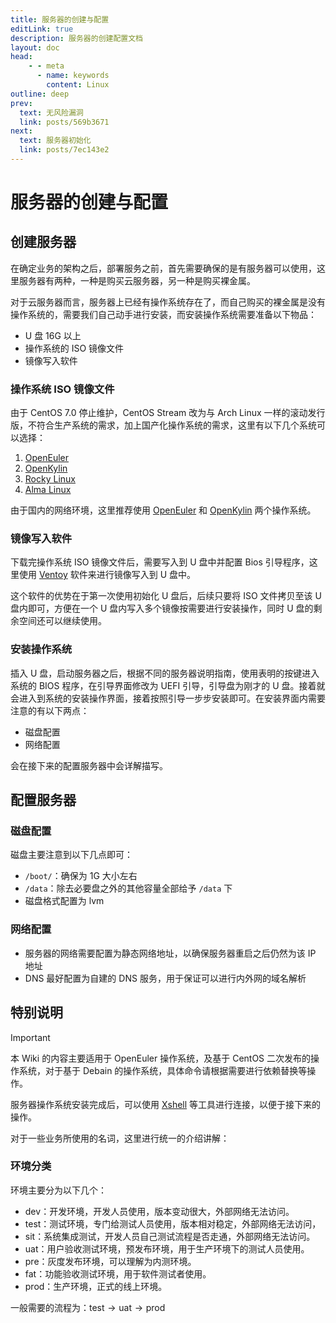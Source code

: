 ```yaml
---
title: 服务器的创建与配置
editLink: true
description: 服务器的创建配置文档
layout: doc
head:
    - - meta
      - name: keywords
        content: Linux
outline: deep
prev:
  text: 无风险漏洞
  link: posts/569b3671
next:
  text: 服务器初始化
  link: posts/7ec143e2
---
```


# 服务器的创建与配置

## 创建服务器

在确定业务的架构之后，部署服务之前，首先需要确保的是有服务器可以使用，这里服务器有两种，一种是购买云服务器，另一种是购买裸金属。

对于云服务器而言，服务器上已经有操作系统存在了，而自己购买的裸金属是没有操作系统的，需要我们自己动手进行安装，而安装操作系统需要准备以下物品：

- U 盘 16G 以上
- 操作系统的 ISO 镜像文件
- 镜像写入软件

### 操作系统 ISO 镜像文件

由于 CentOS 7.0 停止维护，CentOS Stream 改为与 Arch Linux 一样的滚动发行版，不符合生产系统的需求，加上国产化操作系统的需求，这里有以下几个系统可以选择：

1. [OpenEuler](https://www.openeuler.org/zh/download/)
2. [OpenKylin](https://www.openkylin.top/downloads/)
3. [Rocky Linux](https://rockylinux.org/)
4. [Alma Linux](https://almalinux.org/get-almalinux/)

由于国内的网络环境，这里推荐使用 [OpenEuler](https://www.openeuler.org/zh/download/) 和 [OpenKylin](https://www.openkylin.top/downloads/) 两个操作系统。

### 镜像写入软件

下载完操作系统 ISO 镜像文件后，需要写入到 U 盘中并配置 Bios 引导程序，这里使用 [Ventoy](https://www.ventoy.net/en/index.html) 软件来进行镜像写入到 U 盘中。

这个软件的优势在于第一次使用初始化 U 盘后，后续只要将 ISO 文件拷贝至该 U 盘内即可，方便在一个 U 盘内写入多个镜像按需要进行安装操作，同时 U 盘的剩余空间还可以继续使用。

### 安装操作系统

插入 U 盘，启动服务器之后，根据不同的服务器说明指南，使用表明的按键进入系统的 BIOS 程序，在引导界面修改为 UEFI 引导，引导盘为刚才的 U 盘。接着就会进入到系统的安装操作界面，接着按照引导一步步安装即可。在安装界面内需要注意的有以下两点：

- 磁盘配置
- 网络配置

会在接下来的配置服务器中会详解描写。

## 配置服务器

### 磁盘配置

磁盘主要注意到以下几点即可：

- `/boot/`：确保为 1G 大小左右
- `/data`：除去必要盘之外的其他容量全部给予 `/data` 下
- 磁盘格式配置为 lvm

### 网络配置

- 服务器的网络需要配置为静态网络地址，以确保服务器重启之后仍然为该 IP 地址
- DNS 最好配置为自建的 DNS 服务，用于保证可以进行内外网的域名解析

## 特别说明

> [!IMPORTANT]
> 本 Wiki 的内容主要适用于 OpenEuler 操作系统，及基于 CentOS 二次发布的操作系统，对于基于 Debain 的操作系统，具体命令请根据需要进行依赖替换等操作。

服务器操作系统安装完成后，可以使用 [Xshell](https://www.xshell.com/zh/xshell/) 等工具进行连接，以便于接下来的操作。

对于一些业务所使用的名词，这里进行统一的介绍讲解：

### 环境分类

环境主要分为以下几个：

- dev：开发环境，开发人员使用，版本变动很大，外部网络无法访问。
- test：测试环境，专门给测试人员使用，版本相对稳定，外部网络无法访问，
- sit：系统集成测试，开发人员自己测试流程是否走通，外部网络无法访问。
- uat：用户验收测试环境，预发布环境，用于生产环境下的测试人员使用。
- pre：灰度发布环境，可以理解为内测环境。
- fat：功能验收测试环境，用于软件测试者使用。
- prod：生产环境，正式的线上环境。

一般需要的流程为：$\text{test} \rightarrow \text{uat} \rightarrow \text{prod}$

